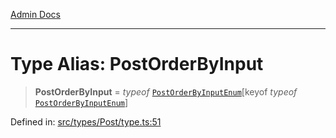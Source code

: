 [Admin Docs](/)

***

# Type Alias: PostOrderByInput

> **PostOrderByInput** = *typeof* [`PostOrderByInputEnum`](types\Post\type\README\variables\PostOrderByInputEnum.md)\[keyof *typeof* [`PostOrderByInputEnum`](types\Post\type\README\variables\PostOrderByInputEnum.md)\]

Defined in: [src/types/Post/type.ts:51](https://github.com/PalisadoesFoundation/talawa-admin/blob/main/src/types/Post/type.ts#L51)
